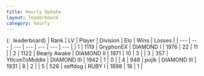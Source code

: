 ```yaml
---
title: Hourly Update
layout: leaderboard
category: hourly
---
```


{: .leaderboard}
| Rank | LV | Player | Division | Elo | Wins | Losses |
| --- | --- | --- | --- | --- | --- | --- |
| <span data-change="2">1</span> | 1119 | <span title="ID: 315148">GryphonEX</span> | DIAMOND I | <span data-change="34">1976</span> | <span data-change="3">22</span> | <span data-change="0">11</span> |
| <span data-change="-1">2</span> | 1122 | <span title="ID: 417840">Bearly Awake</span> | DIAMOND II | <span data-change="-13">1971</span> | <span data-change="2">10</span> | <span data-change="2">3</span> |
| <span data-change="-1">3</span> | 357 | <span title="ID: 108623">YtIconToMiddle</span> | DIAMOND III | <span data-change="0">1942</span> | <span data-change="0">1</span> | <span data-change="0">0</span> |
| <span data-change="0">4</span> | 948 | <span title="ID: 4783">pojlk</span> | DIAMOND III | <span data-change="0">1931</span> | <span data-change="0">8</span> | <span data-change="0">2</span> |
| <span data-change="3">5</span> | 526 | <span title="ID: 285016">seffdog</span> | RUBY I | <span data-change="36">1898</span> | <span data-change="4">18</span> | <span data-change="1">1</span> |